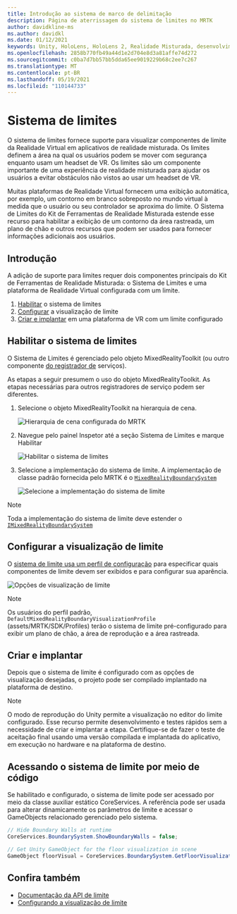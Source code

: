 ```yaml
---
title: Introdução ao sistema de marco de delimitação
description: Página de aterrissagem do sistema de limites no MRTK
author: davidkline-ms
ms.author: davidkl
ms.date: 01/12/2021
keywords: Unity, HoloLens, HoloLens 2, Realidade Misturada, desenvolvimento, MRTK, Sistema de Limites,
ms.openlocfilehash: 2858b770fb49a44d1e2d704e8d3a81affe74d272
ms.sourcegitcommit: c0ba7d7bb57bb5dda65ee9019229b68c2ee7c267
ms.translationtype: MT
ms.contentlocale: pt-BR
ms.lasthandoff: 05/19/2021
ms.locfileid: "110144733"
---
```

# <a name="boundary-system"></a>Sistema de limites

O sistema de limites fornece suporte para visualizar componentes de limite da Realidade Virtual em aplicativos de realidade misturada. Os limites definem a área na qual os usuários podem se mover com segurança enquanto usam um headset de VR. Os limites são um componente importante de uma experiência de realidade misturada para ajudar os usuários a evitar obstáculos não vistos ao usar um headset de VR.

Muitas plataformas de Realidade Virtual fornecem uma exibição automática, por exemplo, um contorno em branco sobreposto no mundo virtual à medida que o usuário ou seu controlador se aproxima do limite. O Sistema de Limites do Kit de Ferramentas de Realidade Misturada estende esse recurso para habilitar a exibição de um contorno da área rastreada, um plano de chão e outros recursos que podem ser usados para fornecer informações adicionais aos usuários.

## <a name="getting-started"></a>Introdução

A adição de suporte para limites requer dois componentes principais do Kit de Ferramentas de Realidade Misturada: o Sistema de Limites e uma plataforma de Realidade Virtual configurada com um limite.

1. [Habilitar](#enable-boundary-system) o sistema de limites
2. [Configurar](#configure-boundary-visualization) a visualização de limite
3. [Criar e implantar](#build-and-deploy) em uma plataforma de VR com um limite configurado

## <a name="enable-boundary-system"></a>Habilitar o sistema de limites

O Sistema de Limites é gerenciado pelo objeto MixedRealityToolkit (ou outro componente [do registrador de](xref:Microsoft.MixedReality.Toolkit.IMixedRealityServiceRegistrar) serviços).

As etapas a seguir presumem o uso do objeto MixedRealityToolkit. As etapas necessárias para outros registradores de serviço podem ser diferentes.

1. Selecione o objeto MixedRealityToolkit na hierarquia de cena.

    ![Hierarquia de cena configurada do MRTK](../images/MRTK_ConfiguredHierarchy.png)

1. Navegue pelo painel Inspetor até a seção Sistema de Limites e marque Habilitar

    ![Habilitar o sistema de limites](../images/boundary/MRTKConfig_Boundary.png)

1. Selecione a implementação do sistema de limite. A implementação de classe padrão fornecida pelo MRTK é o [`MixedRealityBoundarySystem`](xref:Microsoft.MixedReality.Toolkit.Boundary.MixedRealityBoundarySystem)

    ![Selecione a implementação do sistema de limite](../images/boundary/BoundarySelectSystemType.png)

> [!NOTE]
> Toda a implementação do sistema de limite deve estender o [`IMixedRealityBoundarySystem`](xref:Microsoft.MixedReality.Toolkit.Boundary.IMixedRealityBoundarySystem)

## <a name="configure-boundary-visualization"></a>Configurar a visualização de limite

O [sistema de limite usa um perfil de configuração](configuring-boundary-visualization.md) para especificar quais componentes de limite devem ser exibidos e para configurar sua aparência.

![Opções de visualização de limite](../images/boundary/BoundaryVisualizationProfile.png)

> [!NOTE]
> Os usuários do perfil padrão, `DefaultMixedRealityBoundaryVisualizationProfile` (assets/MRTK/SDK/Profiles) terão o sistema de limite pré-configurado para exibir um plano de chão, a área de reprodução e a área rastreada.

## <a name="build-and-deploy"></a>Criar e implantar

Depois que o sistema de limite é configurado com as opções de visualização desejadas, o projeto pode ser compilado implantado na plataforma de destino.

> [!NOTE]
> O modo de reprodução do Unity permite a visualização no editor do limite configurado. Esse recurso permite desenvolvimento e testes rápidos sem a necessidade de criar e implantar a etapa. Certifique-se de fazer o teste de aceitação final usando uma versão compilada e implantada do aplicativo, em execução no hardware e na plataforma de destino.

## <a name="accessing-boundary-system-via-code"></a>Acessando o sistema de limite por meio de código

Se habilitado e configurado, o sistema de limite pode ser acessado por meio da classe auxiliar estático CoreServices. A referência pode ser usada para alterar dinamicamente os parâmetros de limite e acessar o GameObjects relacionado gerenciado pelo sistema.

```c#
// Hide Boundary Walls at runtime
CoreServices.BoundarySystem.ShowBoundaryWalls = false;

// Get Unity GameObject for the floor visualization in scene
GameObject floorVisual = CoreServices.BoundarySystem.GetFloorVisualization();
```

## <a name="see-also"></a>Confira também

- [Documentação da API de limite](xref:Microsoft.MixedReality.Toolkit.Boundary)
- [Configurando a visualização de limite](configuring-boundary-visualization.md)
